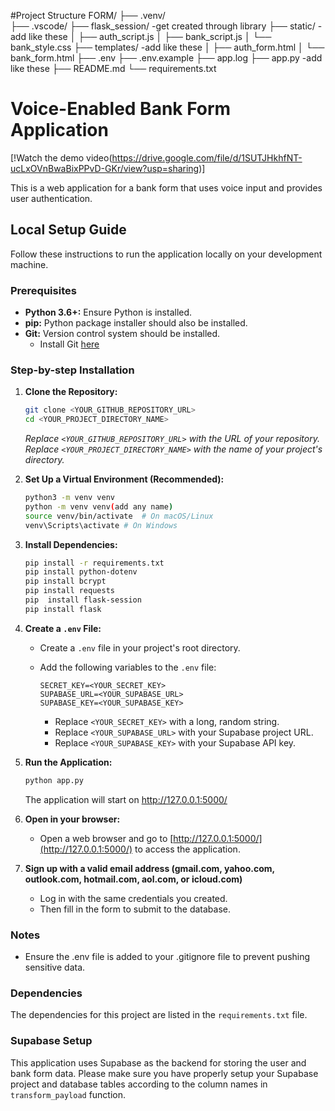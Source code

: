#Project Structure
FORM/
├── .venv/                     
├── .vscode/
├── flask_session/         -get created through library 
├── static/                -add like these 
│ ├── auth_script.js
│ ├── bank_script.js
│ └── bank_style.css
├── templates/             -add like these 
│ ├── auth_form.html
│ └── bank_form.html
├── .env
├── .env.example
├── app.log 
├── app.py                 -add like these 
├── README.md
└── requirements.txt

# Voice-Enabled Bank Form Application
[!Watch the demo video(<https://drive.google.com/file/d/1SUTJHkhfNT-ucLxOVnBwaBixPPvD-GKr/view?usp=sharing>)]

This is a web application for a bank form that uses voice input and provides user authentication.

## Local Setup Guide

Follow these instructions to run the application locally on your development machine.

### Prerequisites
-   **Python 3.6+:** Ensure Python is installed.
-   **pip:** Python package installer should also be installed.
-   **Git:** Version control system should be installed.
    * Install Git [here](https://git-scm.com/downloads)

### Step-by-step Installation
1.  **Clone the Repository:**

    ```bash
    git clone <YOUR_GITHUB_REPOSITORY_URL>
    cd <YOUR_PROJECT_DIRECTORY_NAME>
    ```

    *Replace `<YOUR_GITHUB_REPOSITORY_URL>` with the URL of your repository.*
    *Replace `<YOUR_PROJECT_DIRECTORY_NAME>` with the name of your project's directory.*

2.  **Set Up a Virtual Environment (Recommended):**

    ```bash
    python3 -m venv venv
    python -m venv venv(add any name)
    source venv/bin/activate  # On macOS/Linux
    venv\Scripts\activate # On Windows
    ```


3.  **Install Dependencies:**

    ```bash
    pip install -r requirements.txt
    pip install python-dotenv
    pip install bcrypt
    pip install requests
    pip  install flask-session
    pip install flask
    
    ```

4.  **Create a `.env` File:**

    *   Create a `.env` file in your project's root directory.

    *   Add the following variables to the `.env` file:

        ```env
        SECRET_KEY=<YOUR_SECRET_KEY>
        SUPABASE_URL=<YOUR_SUPABASE_URL>
        SUPABASE_KEY=<YOUR_SUPABASE_KEY>
        ```

        *   Replace `<YOUR_SECRET_KEY>` with a long, random string.
        *   Replace `<YOUR_SUPABASE_URL>` with your Supabase project URL.
        *   Replace `<YOUR_SUPABASE_KEY>` with your Supabase API key.

5.  **Run the Application:**

    ```bash
    python app.py
    ```
    The application will start on http://127.0.0.1:5000/

6.  **Open in your browser:**
     *   Open a web browser and go to [http://127.0.0.1:5000/](http://127.0.0.1:5000/) to access the application.

7.  **Sign up with a valid email address (gmail.com, yahoo.com, outlook.com, hotmail.com, aol.com, or icloud.com)**
    *  Log in with the same credentials you created.
    *  Then fill in the form to submit to the database.
    
 ### Notes

-   Ensure the .env file is added to your .gitignore file to prevent pushing sensitive data.

### Dependencies
The dependencies for this project are listed in the `requirements.txt` file.

### Supabase Setup
This application uses Supabase as the backend for storing the user and bank form data. Please make sure you have properly setup your Supabase project and database tables according to the column names in `transform_payload` function.












